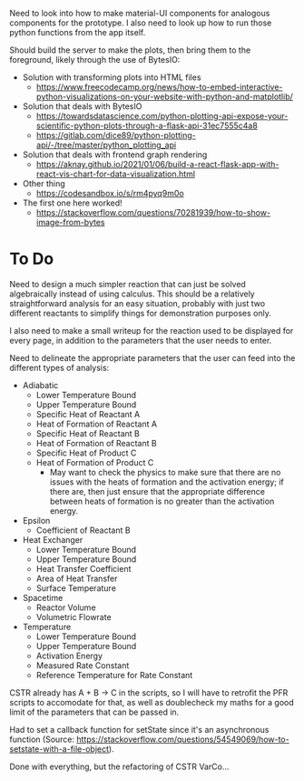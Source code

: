 
Need to look into how to make material-UI components for analogous components for the prototype.  I also need to look up how to run those python functions from the app itself.

Should build the server to make the plots, then bring them to the foreground, likely through the use of BytesIO:
- Solution with transforming plots into HTML files
    - https://www.freecodecamp.org/news/how-to-embed-interactive-python-visualizations-on-your-website-with-python-and-matplotlib/
- Solution that deals with BytesIO
    - https://towardsdatascience.com/python-plotting-api-expose-your-scientific-python-plots-through-a-flask-api-31ec7555c4a8
    - https://gitlab.com/dice89/python-plotting-api/-/tree/master/python_plotting_api
- Solution that deals with frontend graph rendering
    - https://aknay.github.io/2021/01/06/build-a-react-flask-app-with-react-vis-chart-for-data-visualization.html
- Other thing
    - https://codesandbox.io/s/rm4pyq9m0o
- The first one here worked!
    - https://stackoverflow.com/questions/70281939/how-to-show-image-from-bytes

# To Do
Need to design a much simpler reaction that can just be solved algebraically instead of using calculus.  This should be a relatively straightforward analysis for an easy situation, probably with just two different reactants to simplify things for demonstration purposes only.

I also need to make a small writeup for the reaction used to be displayed for every page, in addition to the parameters that the user needs to enter. 

Need to delineate the appropriate parameters that the user can feed into the different types of analysis:
- Adiabatic
    - Lower Temperature Bound
    - Upper Temperature Bound
    - Specific Heat of Reactant A
    - Heat of Formation of Reactant A
    - Specific Heat of Reactant B
    - Heat of Formation of Reactant B
    - Specific Heat of Product C
    - Heat of Formation of Product C
        - May want to check the physics to make sure that there are no issues with the heats of formation and the activation energy; if there are, then just ensure that the appropriate difference between heats of formation is no greater than the activation energy.
- Epsilon
    - Coefficient of Reactant B
- Heat Exchanger
    - Lower Temperature Bound
    - Upper Temperature Bound
    - Heat Transfer Coefficient
    - Area of Heat Transfer
    - Surface Temperature
- Spacetime
    - Reactor Volume
    - Volumetric Flowrate
- Temperature
    - Lower Temperature Bound
    - Upper Temperature Bound
    - Activation Energy
    - Measured Rate Constant
    - Reference Temperature for Rate Constant

CSTR already has A + B -> C in the scripts, so I will have to retrofit the PFR scripts to accomodate for that, as well as doublecheck my maths for a good limit of the parameters that can be passed in.

Had to set a callback function for setState since it's an asynchronous function (Source: https://stackoverflow.com/questions/54549069/how-to-setstate-with-a-file-object).

Done with everything, but the refactoring of CSTR VarCo...

